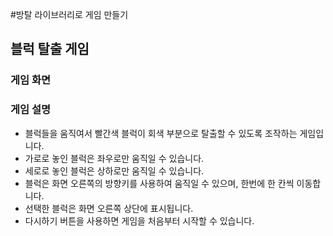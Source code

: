 #방탈 라이브러리로 게임 만들기
## 블럭 탈출 게임
### 게임 화면
### 게임 설명
- 블럭들을 움직여서 빨간색 블럭이 회색 부분으로 탈출할 수 있도록 조작하는 게임입니다.
- 가로로 놓인 블럭은 좌우로만 움직일 수 있습니다.
- 세로로 놓인 블럭은 상하로만 움직일 수 있습니다.
- 블럭은 화면 오른쪽의 방향키를 사용하여 움직일 수 있으며, 한번에 한 칸씩 이동합니다.
- 선택한 블럭은 화면 오른쪽 상단에 표시됩니다.
- 다시하기 버튼을 사용하면 게임을 처음부터 시작할 수 있습니다.
